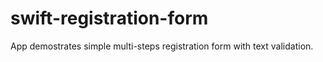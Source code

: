 # swift-registration-form
App demostrates simple multi-steps registration form with text validation.
